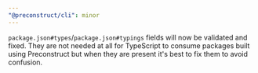 ```yaml
---
"@preconstruct/cli": minor
---
```


`package.json#types`/`package.json#typings` fields will now be validated and fixed. They are not needed at all for TypeScript to consume packages built using Preconstruct but when they are present it's best to fix them to avoid confusion.
